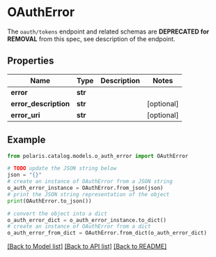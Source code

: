 <!--

 Licensed to the Apache Software Foundation (ASF) under one
 or more contributor license agreements.  See the NOTICE file
 distributed with this work for additional information
 regarding copyright ownership.  The ASF licenses this file
 to you under the Apache License, Version 2.0 (the
 "License"); you may not use this file except in compliance
 with the License.  You may obtain a copy of the License at

   http://www.apache.org/licenses/LICENSE-2.0

 Unless required by applicable law or agreed to in writing,
 software distributed under the License is distributed on an
 "AS IS" BASIS, WITHOUT WARRANTIES OR CONDITIONS OF ANY
 KIND, either express or implied.  See the License for the
 specific language governing permissions and limitations
 under the License.

-->
# OAuthError

The `oauth/tokens` endpoint and related schemas are **DEPRECATED for REMOVAL** from this spec, see description of the endpoint.

## Properties

Name | Type | Description | Notes
------------ | ------------- | ------------- | -------------
**error** | **str** |  | 
**error_description** | **str** |  | [optional] 
**error_uri** | **str** |  | [optional] 

## Example

```python
from polaris.catalog.models.o_auth_error import OAuthError

# TODO update the JSON string below
json = "{}"
# create an instance of OAuthError from a JSON string
o_auth_error_instance = OAuthError.from_json(json)
# print the JSON string representation of the object
print(OAuthError.to_json())

# convert the object into a dict
o_auth_error_dict = o_auth_error_instance.to_dict()
# create an instance of OAuthError from a dict
o_auth_error_from_dict = OAuthError.from_dict(o_auth_error_dict)
```
[[Back to Model list]](../README.md#documentation-for-models) [[Back to API list]](../README.md#documentation-for-api-endpoints) [[Back to README]](../README.md)


